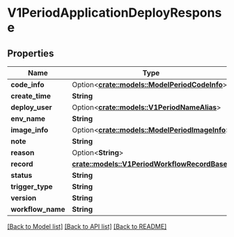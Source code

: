 # V1PeriodApplicationDeployResponse

## Properties

Name | Type | Description | Notes
------------ | ------------- | ------------- | -------------
**code_info** | Option<[**crate::models::ModelPeriodCodeInfo**](model.CodeInfo.md)> |  | [optional]
**create_time** | **String** |  | 
**deploy_user** | Option<[**crate::models::V1PeriodNameAlias**](v1.NameAlias.md)> |  | [optional]
**env_name** | **String** |  | 
**image_info** | Option<[**crate::models::ModelPeriodImageInfo**](model.ImageInfo.md)> |  | [optional]
**note** | **String** |  | 
**reason** | Option<**String**> |  | [optional]
**record** | [**crate::models::V1PeriodWorkflowRecordBase**](v1.WorkflowRecordBase.md) |  | 
**status** | **String** |  | 
**trigger_type** | **String** |  | 
**version** | **String** |  | 
**workflow_name** | **String** |  | 

[[Back to Model list]](../README.md#documentation-for-models) [[Back to API list]](../README.md#documentation-for-api-endpoints) [[Back to README]](../README.md)


